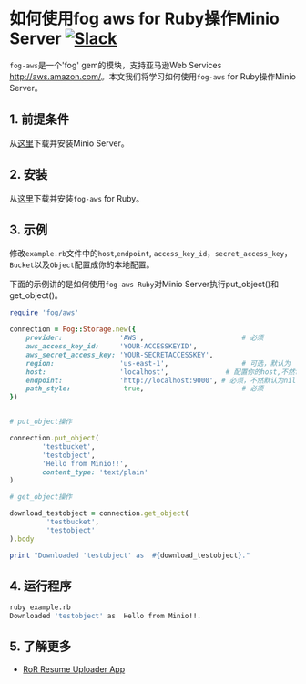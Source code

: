 # 如何使用fog aws for Ruby操作Minio Server [![Slack](https://slack.minio.io/slack?type=svg)](https://slack.minio.io)

`fog-aws`是一个'fog' gem的模块，支持亚马逊Web Services <http://aws.amazon.com/>。本文我们将学习如何使用`fog-aws` for Ruby操作Minio Server。

## 1. 前提条件

从[这里](https://docs.minio.io/docs/minio-quickstart-guide)下载并安装Minio Server。

## 2. 安装

从[这里](https://github.com/fog/fog-aws)下载并安装`fog-aws` for Ruby。

## 3. 示例

修改``example.rb``文件中的``host``,``endpoint``, ``access_key_id``，``secret_access_key``，``Bucket``以及``Object``配置成你的本地配置。

下面的示例讲的是如何使用`fog-aws Ruby`对Minio Server执行put_object()和get_object()。

```ruby
require 'fog/aws'

connection = Fog::Storage.new({
    provider:              'AWS',                        # 必须
    aws_access_key_id:     'YOUR-ACCESSKEYID',
    aws_secret_access_key: 'YOUR-SECRETACCESSKEY',
    region:                'us-east-1',                  # 可选，默认为 'us-east-1'
    host:                  'localhost',              # 配置你的host,不然fog-asw默认为s3.amazonaws.com
    endpoint:              'http://localhost:9000', # 必须，不然默认为nil
    path_style:         	true,                        # 必须
})


# put_object操作

connection.put_object(
        'testbucket',
        'testobject',
        'Hello from Minio!!',
        content_type: 'text/plain'
)

# get_object操作

download_testobject = connection.get_object(
         'testbucket',
         'testobject'
).body

print "Downloaded 'testobject' as  #{download_testobject}."
```

## 4. 运行程序

```sh
ruby example.rb
Downloaded 'testobject' as  Hello from Minio!!.
```

## 5. 了解更多

* [RoR Resume Uploader App](https://docs.minio.io/docs/ror-resume-uploader-app)
